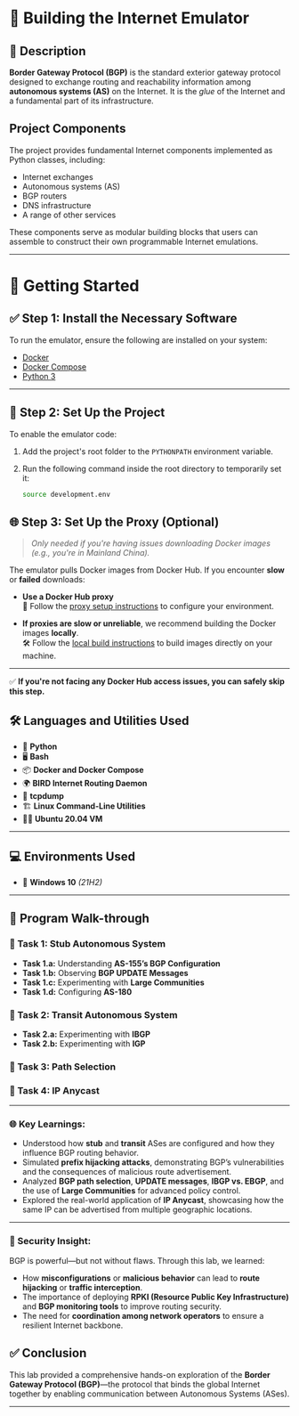 # 🚀 Building the Internet Emulator

## 📌 Description
**Border Gateway Protocol (BGP)** is the standard exterior gateway protocol designed to exchange routing and reachability information among **autonomous systems (AS)** on the Internet. It is the *glue* of the Internet and a fundamental part of its infrastructure.
## Project Components

The project provides fundamental Internet components implemented as Python classes, including:

- Internet exchanges  
- Autonomous systems (AS)  
- BGP routers  
- DNS infrastructure  
- A range of other services  

These components serve as modular building blocks that users can assemble to construct their own programmable Internet emulations.

---

# 🚀 Getting Started

## ✅ Step 1: Install the Necessary Software

To run the emulator, ensure the following are installed on your system:

- [Docker](https://docs.docker.com/get-docker/)
- [Docker Compose](https://docs.docker.com/compose/install/)
- [Python 3](https://www.python.org/downloads/)

---

## 📂 Step 2: Set Up the Project

To enable the emulator code:

1. Add the project's root folder to the `PYTHONPATH` environment variable.
2. Run the following command inside the root directory to temporarily set it:

   ```bash
   source development.env

## 🌐 Step 3: Set Up the Proxy (Optional)

> _Only needed if you're having issues downloading Docker images (e.g., you're in Mainland China)._

The emulator pulls Docker images from Docker Hub. If you encounter **slow** or **failed** downloads:

- **Use a Docker Hub proxy**  
  📘 Follow the [proxy setup instructions](#) to configure your environment.

- **If proxies are slow or unreliable**, we recommend building the Docker images **locally**.  
  🛠️ Follow the [local build instructions](#) to build images directly on your machine.

---

✅ **If you're not facing any Docker Hub access issues, you can safely skip this step.**



## 🛠️ Languages and Utilities Used
- 🐍 **Python**
- 🖥️ **Bash**
- 📦 **Docker and Docker Compose**
- 🌍 **BIRD Internet Routing Daemon**
- 📡 **tcpdump**
- 🏗️ **Linux Command-Line Utilities**
- 🏴‍☠️ **Ubuntu 20.04 VM**

---

## 💻 Environments Used
- 🏢 **Windows 10** *(21H2)*

---

## 📜 Program Walk-through

### 🔹 Task 1: Stub Autonomous System
- **Task 1.a:** Understanding **AS-155’s BGP Configuration**
- **Task 1.b:** Observing **BGP UPDATE Messages**
- **Task 1.c:** Experimenting with **Large Communities**
- **Task 1.d:** Configuring **AS-180**

### 🔹 Task 2: Transit Autonomous System
- **Task 2.a:** Experimenting with **IBGP**
- **Task 2.b:** Experimenting with **IGP**

### 🔹 Task 3: Path Selection

### 🔹 Task 4: IP Anycast




---

### 🌐 Key Learnings:

- Understood how **stub** and **transit** ASes are configured and how they influence BGP routing behavior.
- Simulated **prefix hijacking attacks**, demonstrating BGP’s vulnerabilities and the consequences of malicious route advertisement.
- Analyzed **BGP path selection**, **UPDATE messages**, **IBGP vs. EBGP**, and the use of **Large Communities** for advanced policy control.
- Explored the real-world application of **IP Anycast**, showcasing how the same IP can be advertised from multiple geographic locations.

---

### 🔐 Security Insight:

BGP is powerful—but not without flaws. Through this lab, we learned:

- How **misconfigurations** or **malicious behavior** can lead to **route hijacking** or **traffic interception**.
- The importance of deploying **RPKI (Resource Public Key Infrastructure)** and **BGP monitoring tools** to improve routing security.
- The need for **coordination among network operators** to ensure a resilient Internet backbone.

## ✅ Conclusion

This lab provided a comprehensive hands-on exploration of the **Border Gateway Protocol (BGP)**—the protocol that binds the global Internet together by enabling communication between Autonomous Systems (ASes).

---





